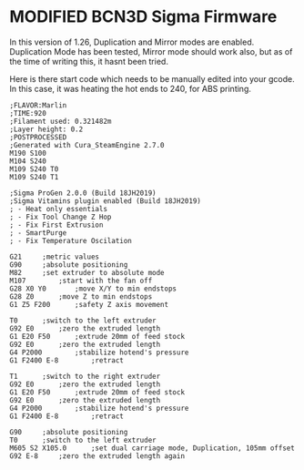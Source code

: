 ﻿# MODIFIED BCN3D Sigma Firmware

In this version of 1.26, Duplication and Mirror modes are enabled.
Duplication Mode has been tested, Mirror mode should work also, but as of the time of writing this, it hasnt been tried.

Here is there start code which needs to be manually edited into your gcode.
In this case, it was heating the hot ends to 240, for ABS printing.

```
;FLAVOR:Marlin
;TIME:920
;Filament used: 0.321482m
;Layer height: 0.2
;POSTPROCESSED
;Generated with Cura_SteamEngine 2.7.0
M190 S100
M104 S240
M109 S240 T0
M109 S240 T1

;Sigma ProGen 2.0.0 (Build 18JH2019)
;Sigma Vitamins plugin enabled (Build 18JH2019)
; - Heat only essentials
; - Fix Tool Change Z Hop
; - Fix First Extrusion
; - SmartPurge
; - Fix Temperature Oscilation

G21		;metric values
G90		;absolute positioning
M82		;set extruder to absolute mode
M107		;start with the fan off
G28 X0 Y0		;move X/Y to min endstops
G28 Z0		;move Z to min endstops
G1 Z5 F200		;safety Z axis movement

T0		;switch to the left extruder
G92 E0		;zero the extruded length
G1 E20 F50		;extrude 20mm of feed stock
G92 E0		;zero the extruded length
G4 P2000		;stabilize hotend's pressure
G1 F2400 E-8		;retract

T1		;switch to the right extruder
G92 E0		;zero the extruded length
G1 E20 F50		;extrude 20mm of feed stock
G92 E0		;zero the extruded length
G4 P2000		;stabilize hotend's pressure
G1 F2400 E-8		;retract

G90		;absolute positioning
T0		;switch to the left extruder
M605 S2 X105.0		;set dual carriage mode, Duplication, 105mm offset
G92 E-8		;zero the extruded length again
```